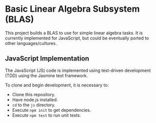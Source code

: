 # Basic Linear Algebra Subsystem (BLAS)

This project builds a BLAS to use for simple linear algebra tasks.  It is currently implemented for JavaScript, but could be eventually ported to other languages/cultures.

## JavaScript Implementation
The JavaScript (JS) code is implemented using test-driven development (TDD) using the Jasmine test framework.

To clone and begin development, it is necessary to:
* Clone this repository.
* Have node.js installed.
* `cd` to the `js` directory.
* Execute `npm init` to get dependencies.
* Execute `npm test` to run unit tests.
